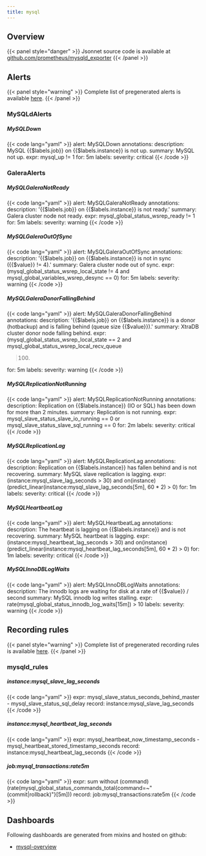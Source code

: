```yaml
---
title: mysql
---
```


## Overview



{{< panel style="danger" >}}
Jsonnet source code is available at [github.com/prometheus/mysqld_exporter](https://github.com/prometheus/mysqld_exporter/tree/master/mysqld-mixin)
{{< /panel >}}

## Alerts

{{< panel style="warning" >}}
Complete list of pregenerated alerts is available [here](https://github.com/monitoring-mixins/website/blob/master/assets/mysql/alerts.yaml).
{{< /panel >}}

### MySQLdAlerts

##### MySQLDown

{{< code lang="yaml" >}}
alert: MySQLDown
annotations:
  description: MySQL {{$labels.job}} on {{$labels.instance}} is not up.
  summary: MySQL not up.
expr: mysql_up != 1
for: 5m
labels:
  severity: critical
{{< /code >}}
 
### GaleraAlerts

##### MySQLGaleraNotReady

{{< code lang="yaml" >}}
alert: MySQLGaleraNotReady
annotations:
  description: '{{$labels.job}} on {{$labels.instance}} is not ready.'
  summary: Galera cluster node not ready.
expr: mysql_global_status_wsrep_ready != 1
for: 5m
labels:
  severity: warning
{{< /code >}}
 
##### MySQLGaleraOutOfSync

{{< code lang="yaml" >}}
alert: MySQLGaleraOutOfSync
annotations:
  description: '{{$labels.job}} on {{$labels.instance}} is not in sync ({{$value}}
    != 4).'
  summary: Galera cluster node out of sync.
expr: (mysql_global_status_wsrep_local_state != 4 and mysql_global_variables_wsrep_desync
  == 0)
for: 5m
labels:
  severity: warning
{{< /code >}}
 
##### MySQLGaleraDonorFallingBehind

{{< code lang="yaml" >}}
alert: MySQLGaleraDonorFallingBehind
annotations:
  description: '{{$labels.job}} on {{$labels.instance}} is a donor (hotbackup) and
    is falling behind (queue size {{$value}}).'
  summary: XtraDB cluster donor node falling behind.
expr: (mysql_global_status_wsrep_local_state == 2 and mysql_global_status_wsrep_local_recv_queue
  > 100)
for: 5m
labels:
  severity: warning
{{< /code >}}
 
##### MySQLReplicationNotRunning

{{< code lang="yaml" >}}
alert: MySQLReplicationNotRunning
annotations:
  description: Replication on {{$labels.instance}} (IO or SQL) has been down for more
    than 2 minutes.
  summary: Replication is not running.
expr: mysql_slave_status_slave_io_running == 0 or mysql_slave_status_slave_sql_running
  == 0
for: 2m
labels:
  severity: critical
{{< /code >}}
 
##### MySQLReplicationLag

{{< code lang="yaml" >}}
alert: MySQLReplicationLag
annotations:
  description: Replication on {{$labels.instance}} has fallen behind and is not recovering.
  summary: MySQL slave replication is lagging.
expr: (instance:mysql_slave_lag_seconds > 30) and on(instance) (predict_linear(instance:mysql_slave_lag_seconds[5m],
  60 * 2) > 0)
for: 1m
labels:
  severity: critical
{{< /code >}}
 
##### MySQLHeartbeatLag

{{< code lang="yaml" >}}
alert: MySQLHeartbeatLag
annotations:
  description: The heartbeat is lagging on {{$labels.instance}} and is not recovering.
  summary: MySQL heartbeat is lagging.
expr: (instance:mysql_heartbeat_lag_seconds > 30) and on(instance) (predict_linear(instance:mysql_heartbeat_lag_seconds[5m],
  60 * 2) > 0)
for: 1m
labels:
  severity: critical
{{< /code >}}
 
##### MySQLInnoDBLogWaits

{{< code lang="yaml" >}}
alert: MySQLInnoDBLogWaits
annotations:
  description: The innodb logs are waiting for disk at a rate of {{$value}} / second
  summary: MySQL innodb log writes stalling.
expr: rate(mysql_global_status_innodb_log_waits[15m]) > 10
labels:
  severity: warning
{{< /code >}}
 
## Recording rules

{{< panel style="warning" >}}
Complete list of pregenerated recording rules is available [here](https://github.com/monitoring-mixins/website/blob/master/assets/mysql/rules.yaml).
{{< /panel >}}

### mysqld_rules

##### instance:mysql_slave_lag_seconds

{{< code lang="yaml" >}}
expr: mysql_slave_status_seconds_behind_master - mysql_slave_status_sql_delay
record: instance:mysql_slave_lag_seconds
{{< /code >}}
 
##### instance:mysql_heartbeat_lag_seconds

{{< code lang="yaml" >}}
expr: mysql_heartbeat_now_timestamp_seconds - mysql_heartbeat_stored_timestamp_seconds
record: instance:mysql_heartbeat_lag_seconds
{{< /code >}}
 
##### job:mysql_transactions:rate5m

{{< code lang="yaml" >}}
expr: sum without (command) (rate(mysql_global_status_commands_total{command=~"(commit|rollback)"}[5m]))
record: job:mysql_transactions:rate5m
{{< /code >}}
 
## Dashboards
Following dashboards are generated from mixins and hosted on github:


- [mysql-overview](https://github.com/monitoring-mixins/website/blob/master/assets/mysql/dashboards/mysql-overview.json)
